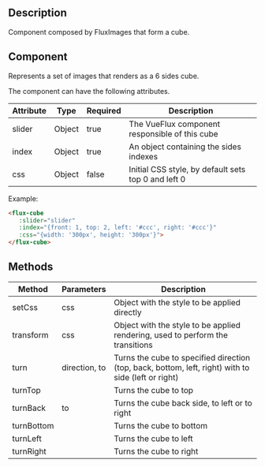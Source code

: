 ## Description

Component composed by FluxImages that form a cube.

## Component

Represents a set of images that renders as a 6 sides cube.

The component can have the following attributes.

| Attribute | Type | Required | Description |
|-----------|------|----------|-------------|
| slider | Object | true | The VueFlux component responsible of this cube |
| index | Object | true | An object containing the sides indexes |
| css | Object | false | Initial CSS style, by default sets top 0 and left 0 |

Example:
``` html
<flux-cube
   :slider="slider"
   :index="{front: 1, top: 2, left: '#ccc', right: '#ccc'}"
   :css="{width: '300px', height: '300px'}">
</flux-cube>
```

## Methods

| Method | Parameters | Description |
|--------|------------|-------------|
| setCss | css | Object with the style to be applied directly |
| transform | css | Object with the style to be applied rendering, used to perform the transitions |
| turn | direction, to | Turns the cube to specified direction (top, back, bottom, left, right) with to side (left or right) |
| turnTop | | Turns the cube to top |
| turnBack | to | Turns the cube back side, to left or to right |
| turnBottom | | Turns the cube to bottom |
| turnLeft | | Turns the cube to left |
| turnRight | | Turns the cube to right |

